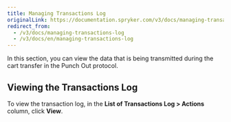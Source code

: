 ```yaml
---
title: Managing Transactions Log
originalLink: https://documentation.spryker.com/v3/docs/managing-transactions-log
redirect_from:
  - /v3/docs/managing-transactions-log
  - /v3/docs/en/managing-transactions-log
---
```


In this section, you can view the data that is being transmitted during the cart transfer in the Punch Out protocol.

## Viewing the Transactions Log
To view the transaction log, in the **List of Transactions Log > Actions** column, click **View**.

<!-- Last review date: Sep 2, 2019 by Oksana Karasyova  -->
